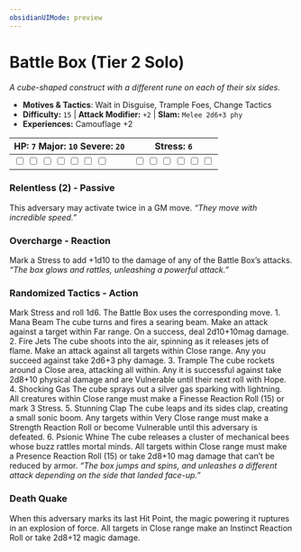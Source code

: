 ```yaml
---
obsidianUIMode: preview
---
```

# Battle Box (Tier 2 Solo)

*A cube-shaped construct with a different rune on each of their six sides.*

- **Motives & Tactics**: Wait in Disguise, Trample Foes, Change Tactics
- **Difficulty:** `15` | **Attack Modifier:** `+2` | **Slam:** `Melee 2d6+3 phy`
- **Experiences:** Camouflage +2

| HP: `7` Major: `10` Severe: `20` | Stress: `6` |
|--|--|
|  <input type="checkbox" unchecked id="2fa5b642"> <input type="checkbox" unchecked id="bd9a207e"> <input type="checkbox" unchecked id="fdedd96d"> <input type="checkbox" unchecked id="62ed5b98"> <input type="checkbox" unchecked id="82d6d429"> <input type="checkbox" unchecked id="a14fbb4d"> <input type="checkbox" unchecked id="88a03893"> |  <input type="checkbox" unchecked id="dbef8c21"> <input type="checkbox" unchecked id="8b7d9db9"> <input type="checkbox" unchecked id="ec1c9c43"> <input type="checkbox" unchecked id="52e35c3c"> <input type="checkbox" unchecked id="fc08cd1e"> <input type="checkbox" unchecked id="3d793f20"> |

### Relentless (2) - Passive

This adversary may activate twice in a GM move. *“They move with incredible speed.”*

### Overcharge - Reaction

Mark a Stress to add +1d10 to the damage of any of the Battle Box’s attacks. *“The box glows and rattles, unleashing a powerful attack.”*

### Randomized Tactics - Action

Mark Stress and roll 1d6. The Battle Box uses the corresponding move. 1. Mana Beam The cube turns and fires a searing beam. Make an attack against a target within Far range. On a success, deal 2d10+10mag damage. 2. Fire Jets The cube shoots into the air, spinning as it releases jets of flame. Make an attack against all targets within Close range. Any you succeed against take 2d6+3 phy damage. 3. Trample The cube rockets around a Close area, attacking all within. Any it is successful against take 2d8+10 physical damage and are Vulnerable until their next roll with Hope. 4. Shocking Gas The cube sprays out a silver gas sparking with lightning. All creatures within Close range must make a Finesse Reaction Roll (15) or mark 3 Stress. 5. Stunning Clap The cube leaps and its sides clap, creating a small sonic boom. Any targets within Very Close range must make a Strength Reaction Roll or become Vulnerable until this adversary is defeated. 6. Psionic Whine The cube releases a cluster of mechanical bees whose buzz rattles mortal minds. All targets within Close range must make a Presence Reaction Roll (15) or take 2d8+10 mag damage that can’t be reduced by armor. *“The box jumps and spins, and unleashes a different attack depending on the side that landed face-up.”*

### Death Quake

When this adversary marks its last Hit Point, the magic powering it ruptures in an explosion of force. All targets in Close range make an Instinct Reaction Roll or take 2d8+12 magic damage. 


